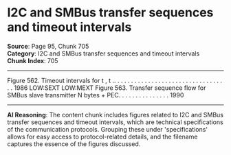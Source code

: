 # I2C and SMBus transfer sequences and timeout intervals

**Source**: Page 95, Chunk 705  
**Category**: I2C and SMBus transfer sequences and timeout intervals  
**Chunk Index**: 705

---

Figure 562. Timeout intervals for t , t .. . . . . . . . . . . . . . . . . . . . . . . . . . . . . . . . . . 1986
LOW:SEXT LOW:MEXT
Figure 563. Transfer sequence flow for SMBus slave transmitter N bytes + PEC. . . . . . . . . . . . . . . 1990

---

**AI Reasoning**: The content chunk includes figures related to I2C and SMBus transfer sequences and timeout intervals, which are technical specifications of the communication protocols. Grouping these under 'specifications' allows for easy access to protocol-related details, and the filename captures the essence of the figures discussed.
